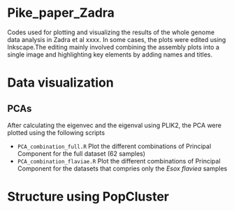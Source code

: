 # Pike_paper_Zadra

Codes used for plotting and visualizing the results of the whole genome data analysis in Zadra et al xxxx.
In some cases, the plots were edited using Inkscape.The editing mainly involved combining the assembly plots into a single image and highlighting key elements by adding names and titles.

# Data visualization

## PCAs

After calculating the eigenvec and the eigenval using PLIK2, the PCA were plotted using the following scripts
* `PCA_combination_full.R` Plot the different combinations of Principal Component for the full dataset (62 samples)
*  `PCA_combination_flaviae.R` Plot the different combinations of Principal Component for the datasets that compries only the _Esox flaviea_ samples

# Structure using PopCluster





